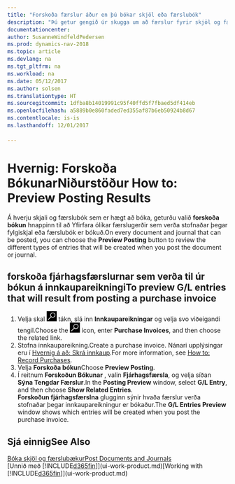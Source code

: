 ```yaml
---
title: "Forskoða færslur áður en þú bókar skjöl eða færslubók"
description: "Þú getur gengið úr skugga um að færslur fyrir skjöl og færslubækur séu réttar áður en þær eru bókaðar í fjárhag."
documentationcenter: 
author: SusanneWindfeldPedersen
ms.prod: dynamics-nav-2018
ms.topic: article
ms.devlang: na
ms.tgt_pltfrm: na
ms.workload: na
ms.date: 05/12/2017
ms.author: solsen
ms.translationtype: HT
ms.sourcegitcommit: 1dfba8b14019991c95f40ffd5f7fbaed5df414eb
ms.openlocfilehash: a5889b0e860faded7ed355af87b6eb50924b8d67
ms.contentlocale: is-is
ms.lasthandoff: 12/01/2017

---
```

# <a name="how-to-preview-posting-results"></a><span data-ttu-id="87fa2-103">Hvernig: Forskoða BókunarNiðurstöður </span><span class="sxs-lookup"><span data-stu-id="87fa2-103">How to: Preview Posting Results</span></span>
<span data-ttu-id="87fa2-104">Á hverju skjali og færslubók sem er hægt að bóka, geturðu valið **forskoða bókun** hnappinn til að Yfirfara ólíkar færslugerðir sem verða stofnaðar þegar fylgiskjal eða færslubók er bókuð.</span><span class="sxs-lookup"><span data-stu-id="87fa2-104">On every document and journal that can be posted, you can choose the **Preview Posting** button to review the different types of entries that will be created when you post the document or journal.</span></span>

## <a name="to-preview-gl-entries-that-will-result-from-posting-a-purchase-invoice"></a><span data-ttu-id="87fa2-105">forskoða fjárhagsfærslurnar sem verða til úr bókun á innkaupareikningi</span><span class="sxs-lookup"><span data-stu-id="87fa2-105">To preview G/L entries that will result from posting a purchase invoice</span></span>
1. <span data-ttu-id="87fa2-106">Velja skal ![Leit að síðu eða skýrslu](media/ui-search/search_small.png "Leit að síðu eða skýrslu táknið") tákn, slá inn **Innkaupareikningar** og velja svo viðeigandi tengil.</span><span class="sxs-lookup"><span data-stu-id="87fa2-106">Choose the ![Search for Page or Report](media/ui-search/search_small.png "Search for Page or Report icon") icon, enter **Purchase Invoices**, and then choose the related link.</span></span>
2. <span data-ttu-id="87fa2-107">Stofna innkaupareikning.</span><span class="sxs-lookup"><span data-stu-id="87fa2-107">Create a purchase invoice.</span></span> <span data-ttu-id="87fa2-108">Nánari upplýsingar eru í [Hvernig á að: Skrá innkaup](purchasing-how-record-purchases.md).</span><span class="sxs-lookup"><span data-stu-id="87fa2-108">For more information, see [How to: Record Purchases](purchasing-how-record-purchases.md).</span></span>
3. <span data-ttu-id="87fa2-109">Velja **Forskoða bókun**</span><span class="sxs-lookup"><span data-stu-id="87fa2-109">Choose **Preview Posting**.</span></span>
4. <span data-ttu-id="87fa2-110">Í reitnum **Forskoðun Bókunar** , valin **Fjárhagsfærsla**, og velja síðan **Sýna Tengdar Færslur**.</span><span class="sxs-lookup"><span data-stu-id="87fa2-110">In the **Posting Preview** window, select **G/L Entry**, and then choose **Show Related Entries**.</span></span>  
   <span data-ttu-id="87fa2-111">**Forskoðun fjárhagsfærslna** glugginn sýnir hvaða færslur verða stofnaðar þegar innkaupareikningur er bókaður.</span><span class="sxs-lookup"><span data-stu-id="87fa2-111">The **G/L Entries Preview** window shows which entries will be created when you post the purchase invoice.</span></span>

## <a name="see-also"></a><span data-ttu-id="87fa2-112">Sjá einnig</span><span class="sxs-lookup"><span data-stu-id="87fa2-112">See Also</span></span>
[<span data-ttu-id="87fa2-113">Bóka skjöl og færslubækur</span><span class="sxs-lookup"><span data-stu-id="87fa2-113">Post Documents and Journals</span></span>](ui-post-documents-journals.md)  
<span data-ttu-id="87fa2-114">[Unnið með [!INCLUDE[d365fin](includes/d365fin_md.md)]](ui-work-product.md)</span><span class="sxs-lookup"><span data-stu-id="87fa2-114">[Working with [!INCLUDE[d365fin](includes/d365fin_md.md)]](ui-work-product.md)</span></span>


